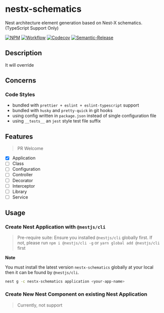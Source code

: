 # nestx-schematics

Nest architecture element generation based on Nest-X schematics. (TypeScript Support Only)

[![NPM](https://img.shields.io/npm/v/nestx-schematics.svg)](https://www.npmjs.com/package/nestx-schematics) [![Workflow](https://github.com/nest-x/nestx-schematics/workflows/ci/badge.svg)](https://github.com/nest-x/nestx-schemantics) [![Codecov](https://codecov.io/gh/nest-x/nestx-amqp/branch/master/graph/badge.svg)](https://codecov.io/gh/nest-x/nestx-amqp) [![Semantic-Release](https://img.shields.io/badge/%20%20%F0%9F%93%A6%F0%9F%9A%80-semantic--release-e10079.svg)](https://github.com/semantic-release/semantic-release)

## Description

It will override

## Concerns

### Code Styles

- bundled with `prettier + eslint + eslint-typescript` support
- bundled with `husky` and `pretty-quick` in git hooks
- using config written in `package.json` instead of single configuration file
- using `__tests__` an `jest` style test file suffix

## Features

> PR Welcome

- [x] Application
- [ ] Class
- [ ] Configuration
- [ ] Controller
- [ ] Decorator
- [ ] Interceptor
- [ ] Library
- [ ] Service

## Usage

### Create Nest Application with `@nestjs/cli`

> Pre-require suite: Ensure you installed `@nestjs/cli` globally first. If not, please run `npm i @nestjs/cli -g` or `yarn global add @nestjs/cli` first

**Note**

You must install the latest version `nestx-schematics` globally at your local then it can be found by `@nestjs/cli`.

```bash
nest g -c nestx-schematics application <your-app-name>
```

### Create New Nest Component on existing Nest Application

> Currently, not support
